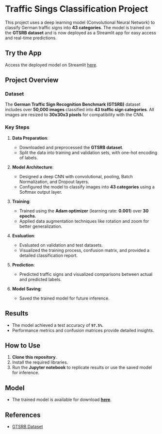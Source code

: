 # Traffic Sings Classification Project

This project uses a deep learning model (Convolutional Neural Network) to classify German traffic signs into **43 categories**. The model is trained on the **GTSRB dataset** and is now deployed as a Streamlit app for easy access and real-time predictions.

## Try the App

Access the deployed model on Streamlit [here](https://traffic-sign-classification.streamlit.app/).

## Project Overview

### Dataset
The **German Traffic Sign Recognition Benchmark (GTSRB)** dataset includes over **50,000 images** classified into **43 traffic sign categories**. All images are resized to **30x30x3 pixels** for compatibility with the CNN.

### Key Steps

1. **Data Preparation**: 
   - Downloaded and preprocessed the **GTSRB dataset**.
   - Split the data into training and validation sets, with one-hot encoding of labels.

2. **Model Architecture**:
   - Designed a deep CNN with convolutional, pooling, Batch Normalization, and Dropout layers.
   - Configured the model to classify images into **43 categories** using a Softmax output layer.

3. **Training**:
   - Trained using the **Adam optimizer** (learning rate: **0.001**) over **30 epochs**.
   - Applied data augmentation techniques like rotation and zoom for better generalization.

4. **Evaluation**:
   - Evaluated on validation and test datasets.
   - Visualized the training process, confusion matrix, and provided a detailed classification report.

5. **Prediction**:
   - Predicted traffic signs and visualized comparisons between actual and predicted labels.

6. **Model Saving**:
   - Saved the trained model for future inference.

## Results

- The model achieved a test accuracy of **`97.5%`**.
- Performance metrics and confusion matrices provide detailed insights.

## How to Use

1. **Clone this repository**.
2. Install the required libraries.
3. Run the **Jupyter notebook** to replicate results or use the saved model for inference.

## Model

- The trained model is available for download **[here](https://github.com/ani98622/CNN-Traffic-Signal-Classification/blob/main/img_model.h5)**.

## References

- [GTSRB Dataset](https://benchmark.ini.rub.de/gtsrb_news.html)
